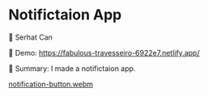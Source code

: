 # Notifictaion App

🔵 Serhat Can

🔵 Demo: https://fabulous-travesseiro-6922e7.netlify.app/

🔵 Summary: I made a notifictaion app.

[notification-button.webm](https://user-images.githubusercontent.com/85739464/220732526-d8f3b07c-4e8c-41eb-9b28-fff038e5c610.webm)


